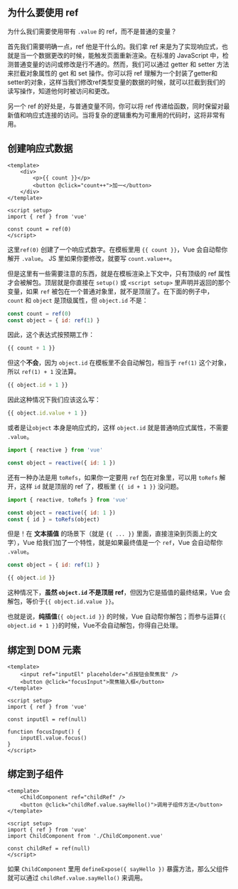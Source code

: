 ## 为什么要使用 ref

为什么我们需要使用带有 `.value` 的 ref，而不是普通的变量？

首先我们需要明确一点，ref 他是干什么的。我们拿 ref 来是为了实现响应式，也就是当一个数据更改的时候，能触发页面重新渲染。在标准的 JavaScript 中，检测普通变量的访问或修改是行不通的。然而，我们可以通过 getter 和 setter 方法来拦截对象属性的 get 和 set 操作。你可以将 ref 理解为一个封装了getter和setter的对象，这样当我们修改ref类型变量的数据的时候，就可以拦截到我们的读写操作，知道他何时被访问和更改。

另一个 ref 的好处是，与普通变量不同，你可以将 ref 传递给函数，同时保留对最新值和响应式连接的访问。当将复杂的逻辑重构为可重用的代码时，这将非常有用。

## 创建响应式数据

```vue
<template>
    <div>
        <p>{{ count }}</p>
        <button @click="count++">加一</button>
    </div>
</template>

<script setup>
import { ref } from 'vue'

const count = ref(0)
</script>
```

这里`ref(0)` 创建了一个响应式数字。在模板里用 `{{ count }}`，Vue 会自动帮你解开 `.value`。 JS 里如果你要修改，就要写 `count.value++`。

但是这里有一些需要注意的东西，就是在模板渲染上下文中，只有顶级的 ref 属性才会被解包。顶层就是你直接在 `setup()` 或 `<script setup>` 里声明并返回的那个变量，如果 `ref` 被包在一个普通对象里，就不是顶层了。在下面的例子中，`count` 和 `object` 是顶级属性，但 `object.id` 不是：
```js
const count = ref(0)
const object = { id: ref(1) }
```
因此，这个表达式按预期工作：
```js
{{ count + 1 }}
```
但这个**不会**，因为 `object.id` 在模板里不会自动解包，相当于 `ref(1)` 这个对象，所以 `ref(1) + 1` 没法算。
```js
{{ object.id + 1 }}
```
因此这种情况下我们应该这么写：
```js
{{ object.id.value + 1 }}
```
或者是让`object` 本身是响应式的，这样 `object.id` 就是普通响应式属性，不需要 `.value`。
```js
import { reactive } from 'vue'

const object = reactive({ id: 1 })
```
还有一种办法是用 `toRefs`，如果你一定要用 `ref` 包在对象里，可以用 `toRefs` 解开，这样 `id` 就是顶层的 ref 了，模板里 `{{ id + 1 }}` 没问题。
```js
import { reactive, toRefs } from 'vue'

const object = reactive({ id: 1 })
const { id } = toRefs(object)
```

但是！在 **文本插值** 的场景下（就是 `{{ ... }}` 里面，直接渲染到页面上的文字），Vue 给我们加了一个特性，就是如果最终值是一个 `ref`，Vue 会自动帮你 `.value`。
```js
const object = { id: ref(1) }

{{ object.id }}
```
这种情况下，**虽然 `object.id` 不是顶层 ref**，但因为它是插值的最终结果，Vue 会解包，等价于`{{ object.id.value }}`。

也就是说，**纯插值**`{{ object.id }}` 的时候，Vue 自动帮你解包；而参与运算`{{ object.id + 1 }}`的时候，Vue不会自动解包，你得自己处理。

## 绑定到 DOM 元素

```vue
<template>
    <input ref="inputEl" placeholder="点按钮会聚焦我" />
    <button @click="focusInput">聚焦输入框</button>
</template>

<script setup>
import { ref } from 'vue'

const inputEl = ref(null)

function focusInput() {
    inputEl.value.focus()
}
</script>
```

## 绑定到子组件

```vue
<template>
    <ChildComponent ref="childRef" />
    <button @click="childRef.value.sayHello()">调用子组件方法</button>
</template>

<script setup>
import { ref } from 'vue'
import ChildComponent from './ChildComponent.vue'

const childRef = ref(null)
</script>
```

如果 `ChildComponent` 里用 `defineExpose({ sayHello })` 暴露方法，那么父组件就可以通过 `childRef.value.sayHello()` 来调用。
